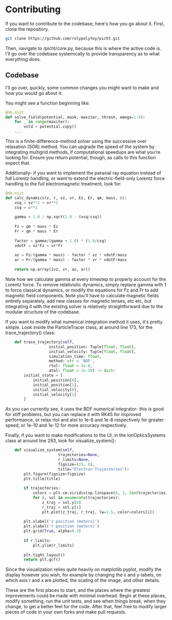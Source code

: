 # Contributing

If you want to contribute to the codebase, here's how you go about it. First, clone the repository.

```bash
git clone https://github.com/rolypolytoy/picht.git
```

Then, navigate to /picht/core.py, because this is where the active code is. I'll go over the codebase systemically to provide transparency as to what everything does.

## Codebase

I'll go over, quickly, some common changes you might want to make and how you would go about it.

You might see a function beginning like:

```python
@nb.njit
def solve_field(potential, mask, maxiter, thresh, omega=1.9):
    for _ in range(maxiter):
        vold = potential.copy()
	...
```

This is a finite-difference-method solver using the successive over relaxation (SOR) method. You can upgrade the speed of the system by integrating multigrid methods, if computational speedups are what you're looking for. Ensure you return potential, though, as calls to this function expect that.

Additionally- if you want to implement the paraxial ray equation instead of full Lorentz handling, or want to extend the electric-field-only Lorentz force handling to the full electromagnetic treatment, look for:

```python
@nb.njit
def calc_dynamics(z, r, vz, vr, Ez, Er, qm, mass, c):
    vsq = vz**2 + vr**2
    csq = c**2
    
    gamma = 1.0 / np.sqrt(1.0 - (vsq/csq))
    
    Fz = qm * mass * Ez
    Fr = qm * mass * Er
    
    factor = gamma/(gamma + 1.0) * (1.0/csq)
    vdotF = vz*Fz + vr*Fr
    
    az = Fz/(gamma * mass) - factor * vz * vdotF/mass
    ar = Fr/(gamma * mass) - factor * vr * vdotF/mass
    
    return np.array([vz, vr, az, ar])
```

Note how we calculate gamma at every timestep to properly account for the Lorentz force. To remove relativistic dynamics, simply replace gamma with 1 to force classical dynamics, or modify the equations for Fz and Fr to add magnetic field components. Note you'll have to calculate magnetic fields entirely separately, add new classes for magnetic lenses, etc etc, but integrating it with the existing solver is relatively straightforward due to the modular structure of the codebase.

If you want to modify what numerical integration method it uses, it's pretty simple. Look inside the ParticleTracer class, at around line 173, for the trace_trajectory() class:

```python
    def trace_trajectory(self, 
                   initial_position: Tuple[float, float],
                   initial_velocity: Tuple[float, float],
                   simulation_time: float,
                   method: str = 'BDF',
                   rtol: float = 1e-8,
                   atol: float = 1e-10) -> dict:
        initial_state = [
            initial_position[0], 
            initial_position[1],
            initial_velocity[0], 
            initial_velocity[1]
        ]
```
As you can currently see, it uses the BDF numerical integrator- this is good for stiff problems, but you can replace it with RK45 for improved performance, or relax rtol and atol to 1e-6 and 1e-8 respectively for greater speed, or 1e-10 and 1e-12 for more accuracy respectively. 

Finally, if you want to make modifications to the UI, in the IonOpticsSystems class at around line 293, look for visualize_system():

```python
    def visualize_system(self, 
                       trajectories=None, 
                       r_limits=None,
                       figsize=(15, 6),
                       title="Electron Trajectories"):
        plt.figure(figsize=figsize)
        plt.title(title)
        
        if trajectories:
            colors = plt.cm.viridis(np.linspace(0, 1, len(trajectories)))
            for i, sol in enumerate(trajectories):
                z_traj = sol.y[0]
                r_traj = sol.y[1]
                plt.plot(z_traj, r_traj, lw=1.5, color=colors[i])
        
        plt.xlabel('z position (meters)')
        plt.ylabel('r position (meters)')
        plt.grid(True, alpha=0.3)
        
        if r_limits:
            plt.ylim(r_limits)
            
        plt.tight_layout()
        return plt.gcf()
```

Since the visualization relies quite heavily on matplotlib.pyplot, modify the display however you wish, for example by changing the x and y-labels, on which axis r and x are plotted, the scaling of the image, and other details. 

These are the first places to start, and the places where the greatest improvements could be made with minimal overhead. Begin at these places, modify something, run the unit tests, and see when things break, when they change, to get a better feel for the code. After that, feel free to modify larger pieces of code in your own forks and make pull requests.
